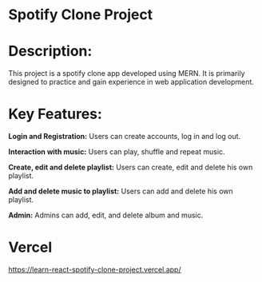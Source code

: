 # Spotify Clone Project

# Description:

This project is a spotify clone app developed using MERN. It is primarily designed to practice and gain experience in web application development.

# Key Features:

**Login and Registration:** Users can create accounts, log in and log out.

**Interaction with music:** Users can play, shuffle and repeat music. 

**Create, edit and delete playlist:** Users can create, edit and delete his own playlist.

**Add and delete music to playlist:** Users can add and delete his own playlist.

**Admin:** Admins can add, edit, and delete album and music.

# Vercel
https://learn-react-spotify-clone-project.vercel.app/
